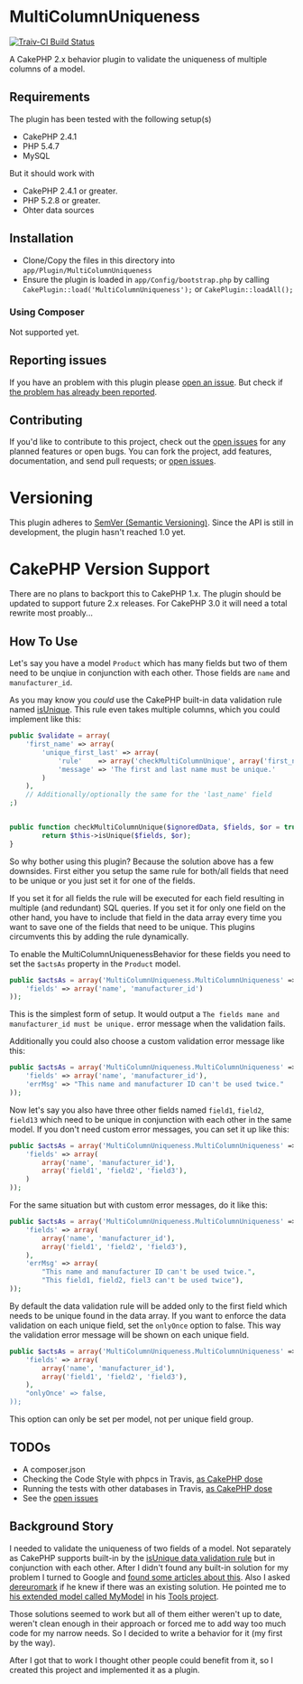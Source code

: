 MultiColumnUniqueness
=====================
[![Traiv-CI Build Status](https://travis-ci.org/ravage84/MultiColumnUniqueness.png)](https://travis-ci.org/ravage84/MultiColumnUniqueness)

A CakePHP 2.x behavior plugin to validate the uniqueness of multiple columns of a model.

## Requirements

The plugin has been tested with the following setup(s)

* CakePHP 2.4.1
* PHP 5.4.7
* MySQL

But it should work with

* CakePHP 2.4.1 or greater.
* PHP 5.2.8 or greater.
* Ohter data sources

## Installation

* Clone/Copy the files in this directory into `app/Plugin/MultiColumnUniqueness`
* Ensure the plugin is loaded in `app/Config/bootstrap.php` by calling `CakePlugin::load('MultiColumnUniqueness');` or `CakePlugin::loadAll();`
 
### Using Composer

Not supported yet.

## Reporting issues

If you have an problem with this plugin please [open an issue](https://github.com/ravage84/MultiColumnUniqueness/issues/new).
But check if [the problem has already been reported](https://github.com/ravage84/MultiColumnUniqueness/issues).

## Contributing

If you'd like to contribute to this project, check out the [open issues](https://github.com/ravage84/MultiColumnUniqueness/issues) for any planned features or open bugs.
You can fork the project, add features, documentation, and send pull requests; or [open issues](https://github.com/ravage84/MultiColumnUniqueness/issues/new).

# Versioning

This plugin adheres to [SemVer (Semantic Versioning)](http://semver.org/spec/v2.0.0.html).
Since the API is still in development, the plugin hasn't reached 1.0 yet.

# CakePHP Version Support

There are no plans to backport this to CakePHP 1.x.
The plugin should be updated to support future 2.x releases.
For CakePHP 3.0 it will need a total rewrite most proably...

## How To Use

Let's say you have a model ``Product`` which has many fields
but two of them need to be unqiue in conjunction with each other.
Those fields are ``name`` and ``manufacturer_id``.

As you may know you *could* use the CakePHP built-in data validation rule named
[isUnique](http://book.cakephp.org/2.0/en/models/data-validation.html#Model::Validation::isUnique).
This rule even takes multiple columns, which you could implement like this:

````php
public $validate = array(
	'first_name' => array(
		'unique_first_last' => array(
			'rule'    => array('checkMultiColumnUnique', array('first_name', 'last_name'), false)
			'message' => 'The first and last name must be unique.'
		)
	),
	// Additionally/optionally the same for the 'last_name' field
;)


public function checkMultiColumnUnique($ignoredData, $fields, $or = true) {
		return $this->isUnique($fields, $or);
}
````

So why bother using this plugin?
Because the solution above has a few downsides.
First either you setup the same rule for both/all fields that need to be unique
or you just set it for one of the fields.

If you set it for all fields the rule will be executed for each field
resulting in multiple (and redundant) SQL queries.
If you set it for only one field on the other hand, you have to include that field
in the data array every time you want to save one of the fields that need to be unique.
This plugins circumvents this by adding the rule dynamically.

To enable the MultiColumnUniquenessBehavior for these fields
you need to set the ``$actsAs`` property in the ``Product`` model.

````php
public $actsAs = array('MultiColumnUniqueness.MultiColumnUniqueness' => array(
	'fields' => array('name', 'manufacturer_id')
));
````

This is the simplest form of setup.
It would output a ``The fields mane and manufacturer_id must be unique.``
error message when the validation fails.

Additionally you could also choose a custom validation error message like this:

````php
public $actsAs = array('MultiColumnUniqueness.MultiColumnUniqueness' => array(
	'fields' => array('name', 'manufacturer_id'),
	'errMsg' => "This name and manufacturer ID can't be used twice."
));
````

Now let's say you also have three other fields named ``field1``, ``field2``, ``field13``
which need to be unique in conjunction with each other in the same model.
If you don't need custom error messages, you can set it up like this:

````php
public $actsAs = array('MultiColumnUniqueness.MultiColumnUniqueness' => array(
	'fields' => array(
		array('name', 'manufacturer_id'),
		array('field1', 'field2', 'field3'),
	)
));
````

For the same situation but with custom error messages, do it like this:

````php
public $actsAs = array('MultiColumnUniqueness.MultiColumnUniqueness' => array(
	'fields' => array(
		array('name', 'manufacturer_id'),
		array('field1', 'field2', 'field3'),
	),
	'errMsg' => array(
		"This name and manufacturer ID can't be used twice.",
		"This field1, field2, fiel3 can't be used twice"),
));
````

By default the data validation rule will be added only to the first field
which needs to be unique found in the data array.
If you want to enforce the data validation on each unique field,
set the ``onlyOnce`` option to false.
This way the validation error message will be shown on each unique field.

````php
public $actsAs = array('MultiColumnUniqueness.MultiColumnUniqueness' => array(
	'fields' => array(
		array('name', 'manufacturer_id'),
		array('field1', 'field2', 'field3'),
	),
	"onlyOnce' => false,
));
````
This option can only be set per model, not per unique field group.

## TODOs

* A composer.json
* Checking the Code Style with phpcs in Travis, [as CakePHP dose](https://github.com/cakephp/cakephp/blob/master/.travis.yml)
* Running the tests with other databases in Travis, [as CakePHP dose](https://github.com/cakephp/cakephp/blob/master/.travis.yml)
* See the [open issues](https://github.com/ravage84/MultiColumnUniqueness/issues)
 
## Background Story

I needed to validate the uniqueness of two fields of a model.
Not separately as CakePHP supports built-in by the [isUnique data validation rule](http://book.cakephp.org/2.0/en/models/data-validation.html#Model::Validation::isUnique)
but in conjunction with each other.
After I didn't found any built-in solution for my problem I turned to Google and [found some articles about this](http://stackoverflow.com/questions/2461267/cakephp-isunique-for-2-fields).
Also I asked [dereuromark](https://github.com/dereuromark) if he knew if there was an existing solution.
He pointed me to [his extended model called MyModel](https://github.com/dereuromark/tools/blob/master/Model/MyModel.php#L959) in his [Tools project](https://github.com/dereuromark/tools/).

Those solutions seemed to work but all of them either weren't up to date, weren't clean enough in their approach or forced me to add way too much code for my narrow needs.
So I decided to write a behavior for it (my first by the way).

After I got that to work I thought other people could benefit from it, so I created this project and implemented it as a plugin.
